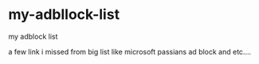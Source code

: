 # my-adbllock-list
my adblock list

a few link i missed from big list like microsoft passians ad block and etc....
